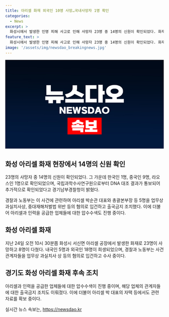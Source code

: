 ```yaml
---
title: 아리셀 화재 외국인 10명 사망…국내사망자 1명 확인
categories:
  - News
excerpt: >
  화성시에서 발생한 인명 피해 사고로 인해 사망자 23명 중 14명의 신원이 확인되었다. 화재 현장에서 사망한 이들 중 11명의 DNA 대조 결과가 확인돼, 국적별로는 한국 1명, 중국 9명, 라오스 1명으로 확인됐다. 경찰은 유족들에게 신원확인 사실을 통보했으며, 현재 관련자들에 대한 수사가 진행 중이다. 이에 대한 자세한 내용은 아래 링크를 참고 바랍니다. [노컷뉴스 사이트 바로가기](https://url.kr/b71afn)
feature_text: >
  화성시에서 발생한 인명 피해 사고로 인해 사망자 23명 중 14명의 신원이 확인되었다. 화재 현장에서 사망한 이들 중 11명의 DNA 대조 결과가 확인돼, 국적별로는 한국 1명, 중국 9명, 라오스 1명으로 확인됐다. 경찰은 유족들에게 신원확인 사실을 통보했으며, 현재 관련자들에 대한 수사가 진행 중이다. 이에 대한 자세한 내용은 아래 링크를 참고 바랍니다. [노컷뉴스 사이트 바로가기](https://url.kr/b71afn)
image: '/assets/img/newsdao_breakingnews.jpg'
---
```


<p><img src="/assets/img/newsdao_breakingnews.jpg" alt="implanttips 속보" /></p>

<h2 data-ke-size="size26">화성 아리셀 화재 현장에서 14명의 신원 확인</h2>

<p data-ke-size="size16">23명의 사망자 중 14명의 신원이 확인되었다. 그 가운데 한국인 1명, 중국인 9명, 라오스인 1명으로 확인되었으며, 국립과학수사연구원으로부터 DNA 대조 결과가 통보되어 추가적으로 확인되었다고 경기남부경찰청이 밝혔다.</p>

<p data-ke-size="size16">경찰과 노동부는 이 사건에 관련하여 아리셀 박순관 대표와 총괄본부장 등 5명을 업무상 과실치사상, 중대재해처벌법 위반 등의 혐의로 입건하고 출국금지 조치했다. 이에 더불어 아리셀과 인력을 공급한 업체들에 대한 압수수색도 진행 중이다.</p>

<h2 data-ke-size="size26">화성 아리셀 화재</h2>

<p data-ke-size="size16">지난 24일 오전 10시 30분쯤 화성시 서신면 아리셀 공장에서 발생한 화재로 23명이 사망하고 8명이 다쳤다. 내국인 5명과 외국인 18명이 희생되었으며, 경찰과 노동부는 사건 관계자들을 업무상 과실치사 상 등의 혐의로 입건하고 수사 중이다.</p>

<h2 data-ke-size="size26">경기도 화성 아리셀 화재 후속 조치</h2>

<p data-ke-size="size16">아리셀과 인력을 공급한 업체들에 대한 압수수색이 진행 중이며, 해당 업체의 관계자들에 대한 출국금지 조치도 이뤄졌다. 이에 더불어 아리셀 박 대표의 자택 등에서도 관련 자료를 확보 중이다.</p>
실시간 뉴스 속보는, <a href="https://newsdao.kr" rel="dofollow">https://newsdao.kr</a>


